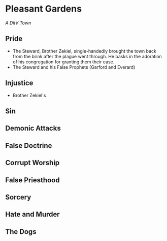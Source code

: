 # Pleasant Gardens
*A DitV Town*

## Pride
- The Steward, Brother Zekiel, single-handedly brought the town back from the brink after the plague went through.  He basks in the adoration of his congregation for granting them their ease.
- The Steward and his False Prophets (Garford and Everard)
## Injustice
-  Brother Zekiel's 
## Sin
## Demonic Attacks
## False Doctrine
## Corrupt Worship
## False Priesthood
## Sorcery

## Hate and Murder
## The Dogs

